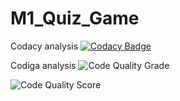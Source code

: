 # M1_Quiz_Game

Codacy analysis 
[![Codacy Badge](https://app.codacy.com/project/badge/Grade/7244000ceab247a29b12f1a61dc0fee6)](https://app.codacy.com/gh/ankita658/M1_Quiz_Game/dashboard?utm_source=github.com&amp;utm_medium=referral&amp;utm_content=&amp;ankita658/M1_Quiz_Game/dashboardutm_campaign=Badge_Grade)

Codiga analysis
![Code Quality Grade](https://api.codiga.io/project/32440/status/svg)

![Code Quality Score](https://api.codiga.io/project/32440/score/svg)
